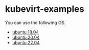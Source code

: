 # kubevirt-examples

You can use the following OS.

- [ubuntu:18.04](https://hub.docker.com/layers/docheio/containerdisk-ubuntu/18.04/images/sha256-33332ecf2a5853df4c9ca732958f339d4a28869516f2d0de8239fc578f969838?context=explore)
- [ubuntu:20.04](https://hub.docker.com/layers/docheio/containerdisk-ubuntu/20.04/images/sha256-85af275e351b746b1102785d1f4821b458a2fc2695edb8ac665f5725e3bb7f5d?context=explore)
- [ubuntu:22.04](https://hub.docker.com/layers/docheio/containerdisk-ubuntu/22.04/images/sha256-58c89e3a679948cb4daed81f7ef9b4ed0b29e4570903ecc8bf7dce64210596d5?context=explore)
